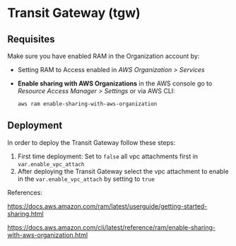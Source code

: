 # Transit Gateway (tgw)

## Requisites
Make sure you have enabled RAM in the Organization account by:

* Setting RAM to Access enabled in *AWS Organization > Services*

* **Enable sharing with AWS Organizations**  in the AWS console go to *Resource Access Manager > Settings* or via AWS CLI:

  `aws ram enable-sharing-with-aws-organization`


## Deployment

In order to deploy the Transit Gateway follow these steps:

1. First time deployment: Set to `false` all vpc attachments first in `var.enable_vpc_attach`
2. After deploying the Transit Gateway select the vpc attachment to enable in the `var.enable_vpc_attach` by setting to `true`



References:

https://docs.aws.amazon.com/ram/latest/userguide/getting-started-sharing.html

https://docs.aws.amazon.com/cli/latest/reference/ram/enable-sharing-with-aws-organization.html
